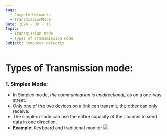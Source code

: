 ```yaml
---
tags:
  - ComputerNetworks
  - TransmissionMode
Date: 2024 - 09 - 15
Topic:
  - Transmission mode
  - Types of Transmission mode
Subject: Computer Networks
---
```

# Types of Transmission mode:
### 1. Simplex Mode:
- In Simplex mode, *the communication is unidirectional,* as on a one-way street.
- Only one of the two devices on a link can transmit, the other can only receive. 
- The simplex mode can use the entire capacity of the channel to send data in one direction.
- **Example**: Keyboard and traditional monitor
![](https://media.geeksforgeeks.org/wp-content/uploads/SiMpleduplex.png)

